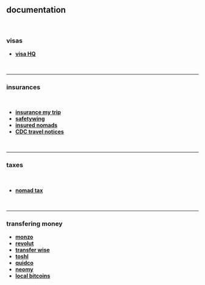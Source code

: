 ## documentation

<br>


### visas

* **[visa HQ](https://www.visahq.com/)**

<br>

----

### insurances

<br>

* **[insurance my trip](https://www.insuremytrip.com/)**
* **[safetywing](https://safetywing.com/nomad-insurance)**
* **[insured nomads](https://insurednomads.com)**
* **[CDC travel notices](https://wwwnc.cdc.gov/travel/notices)**

<br>

----

### taxes

<br>

* **[nomad tax](https://www.nomadtax.io/)**

<br>

--- 

### transfering money

* **[monzo](https://monzo.com/)**
* **[revolut](https://www.revolut.com/en-US)**
* **[transfer wise](https://transferwise.com/us)**
* **[toshl](https://toshl.com/)**
* **[quidco](https://www.quidco.com/)**
* **[neomy](https://neomy.io/)**
* **[local bitcoins](https://localbitcoins.com/)**
